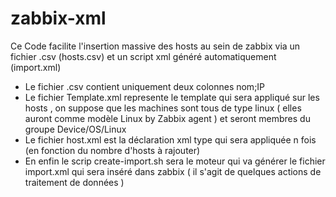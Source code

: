 # zabbix-xml
Ce Code facilite l'insertion massive des hosts au sein de zabbix via un fichier .csv (hosts.csv) et un script xml généré automatiquement (import.xml)

- Le fichier .csv contient uniquement deux colonnes nom;IP
- Le fichier Template.xml represente le template qui sera appliqué sur les hosts , on suppose que les machines sont tous de type linux ( elles auront comme modèle Linux by Zabbix agent ) et seront membres du groupe Device/OS/Linux
- Le fichier host.xml est la déclaration xml type qui sera appliquée n fois (en fonction du nombre d'hosts à rajouter)
- En enfin le scrip create-import.sh sera le moteur qui va générer le fichier import.xml qui sera inséré dans zabbix ( il s'agit de quelques actions de traitement de données )
